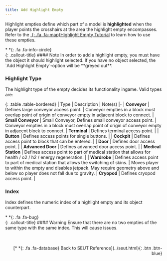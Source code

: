 ```yaml
---
title: Add Highlight Empty
---
```

Highlight empties define which part of a model is **highlighted** when the player points the crosshairs at the area the highlight empty encompasses. Refer to the [*&nbsp;*{: .fa .fa-map}Highlight Empty Tutorial]() to learn how to use these empties.

<div class="callout-block callout-info"><div class="icon-holder">*&nbsp;*{: .fa .fa-info-circle}
</div><div class="content">
{: .callout-title}
#### Note
In order to add a highlight empty, you must have the object it should highlight selected. If you have no object selected, the `Add Highlight Empty`-option will be **greyed out**.
</div></div>

### Highlight Type
The highlight type of the empty decides its functionality ingame. Valid types are:

<div class="table-responsive">

{: .table .table-bordered}
| Type | Description | Note(s)
|-
| **Conveyor** | Defines large conveyor access point. | Conveyor empties in a block must overlap point of origin of conveyor empty in adjacent block to connect.
| **Small Conveyor** | Small Conveyor, Defines small conveyor access point. | Conveyor empties in a block must overlap point of origin of conveyor empty in adjacent block to connect.
| **Terminal** | Defines terminal access point. | 
| **Button** | Defines access points for single buttons. | 
| **Cockpit** | Defines access point to block that can be entered. | 
| **Door** | Defines door access point. | 
| **Advanced Door** | Defines advanced door access point. | 
| **Medical Station** | Defines access point to part of medical station that allows for health / o2 / h2 / energy regeneration. | 
| **Wardrobe** | Defines access point to part of medical station that allows the switching of skins. | Moves player to within the empty and disables jetpack. May require geometry above and below so player does not fall due to gravity.
| **Cryopod** | Defines cryopod access point. | 

</div>

### Index
Index defines the numeric index of a highlight empty and its object counterpart.

<div class="callout-block callout-warning"><div class="icon-holder">*&nbsp;*{: .fa .fa-bug}
</div><div class="content">
{: .callout-title}
#### Warning
Ensure that there are no two empties of the same type with the same index. This will cause issues.
</div></div>
<br><br/>
<p style="text-align:right">[*&nbsp;*{: .fa .fa-database} Back to SEUT Reference](../seut.html){: .btn .btn-blue}</p>
